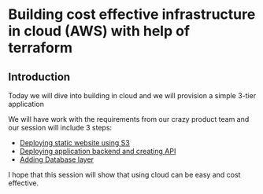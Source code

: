 # Building cost effective infrastructure in cloud (AWS) with help of terraform
## Introduction
Today we will dive into building in cloud and we will provision a simple 3-tier application

We will have work with the requirements from our crazy product team and our session will include 3 steps:

- [Deploying static website using S3](lab_1/README.md)
- [Deploying application backend and creating API](lab_2/README.md)
- [Adding Database layer](lab_3/README.md)

I hope that this session will show that using cloud can be easy and cost effective.
